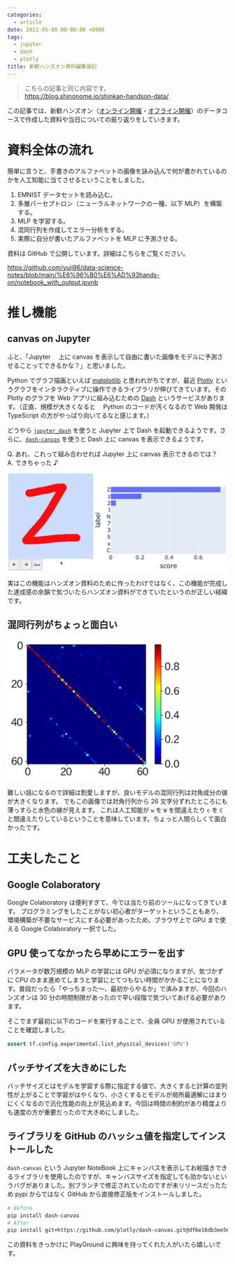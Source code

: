 ```yaml
---
categories:
  - article
date: 2022-05-08 00:00:00 +0900
tags:
  - jupyter
  - dash
  - plotly
title: 新歓ハンズオン資料編集後記
---
```


> こちらの記事と同じ内容です。  
> <https://blog.shinonome.io/shinkan-handson-data/>

この記事では、新歓ハンズオン（[オンライン開催](https://twitter.com/pgsus_info/status/1510531311559405571)・[オフライン開催](https://twitter.com/PlayGround_Log/status/1513746512073076738)）のデータコースで作成した資料や当日についての振り返りをしていきます。

# 資料全体の流れ

簡単に言うと、手書きのアルファベットの画像を詠み込んで何が書かれているのかを人工知能に当てさせるということをしました。

1. EMNIST データセットを読み込む。
2. 多層パーセプトロン（ニューラルネットワークの一種、以下 MLP）を構築する。
3. MLP を学習する。
4. 混同行列を作成してエラー分析をする。
5. 実際に自分が書いたアルファベットを MLP に予測させる。

資料は GitHub で公開しています。詳細はこちらをご覧ください。

<https://github.com/yuji96/data-science-notes/blob/main/%E6%96%B0%E6%AD%93hands-on/notebook_with_output.ipynb>

# 推し機能

## canvas on Jupyter

ふと、「Jupyter 　上に canvas を表示して自由に書いた画像をモデルに予測させることってできるかな？」と思いました。

Python でグラフ描画といえば [matplotlib](https://matplotlib.org/) と思われがちですが、最近 [Plotly](https://plotly.com/python/) というグラフをインタラクティブに操作できるライブラリが伸びてきています。その Plotly のグラフを Web アプリに組み込むための [Dash](https://plotly.com/dash/) というサービスがあります。（正直、規模が大きくなると　 Python のコードが汚くなるので Web 開発は TypeScript の方がやっぱり向いてるなと感じます。）

どうやら [`jupyter_dash`](https://github.com/plotly/jupyter-dash#readme) を使うと Jupyter 上で Dash を起動できるようです。さらに、[`dash-canvas`](https://dash.plotly.com/canvas) を使うと Dash 上に canvas を表示できるようです。

Q. あれ、これって組み合わせれば Jupyter 上に canvas 表示できるのでは？  
A. できちゃった ♪

<img src="/assets/img/posts/jupyter-canvas.png" width=600>

実はこの機能はハンズオン資料のために作ったわけではなく、この機能が完成した達成感の余韻で気づいたらハンズオン資料ができていたというのが正しい経緯です。

## 混同行列がちょっと面白い

<img src="/assets/img/posts/cm.png" width=400>

難しい話になるので詳細は割愛しますが、良いモデルの混同行列は対角成分の値が大きくなります。
でもこの画像では対角行列から 26 文字分ずれたところにも薄っすらと水色の線が見えます。
これは人工知能が `w` を `W` を間違えたり `c` を `C` と間違えたりしているということを意味しています。ちょっと人間らしくて面白かったです。

# 工夫したこと

## Google Colaboratory

Google Colaboratory は便利すぎて、今では当たり前のツールになってきています。
プログラミングをしたことがない初心者がターゲットということもあり、環境構築が不要なサービスにする必要があったため、ブラウザ上で GPU まで使える Google Colaboratory 一択でした。

## GPU 使ってなかったら早めにエラーを出す

パラメータが数万規模の MLP の学習には GPU が必須になりますが、気づかずに CPU のまま進めてしまうと学習にとてつもない時間がかかることになります。普段だったら「やっちまった～、最初からやるか」で済みますが、今回のハンズオンは 30 分の時間制限があったので早い段階で気づいてあげる必要があります。

そこでまず最初に以下のコードを実行することで、全員 GPU が使用されていることを確認しました。

```python
assert tf.config.experimental.list_physical_devices('GPU')
```

## バッチサイズを大きめにした

バッチサイズとはモデルを学習する際に指定する値で、大きくすると計算の並列性が上がることで学習がはやくなり、小さくするとモデルが局所最適解にはまりにくくなるので汎化性能の向上が見込めます。今回は時間の制約があり精度よりも速度の方が重要だったので大きめにしました。

## ライブラリを GitHub のハッシュ値を指定してインストールした

`dash-canvas` という Jupyter NoteBook 上にキャンバスを表示してお絵描きできるライブラリを使用したのですが、キャンバスサイズを指定しても効かないというバグがありました。別ブランチで修正されていたのですが未リリースだったため pypi からではなく GitHub から直接修正版をインストールしました。

```zsh
# Before
pip install dash-canvas
# After
pip install git+https://github.com/plotly/dash-canvas.git@df6e16db3ee56e93674faff6b1d2dd28ef4b3094
```

この資料をきっかけに PlayGround に興味を持ってくれた人がいたら嬉しいです。
